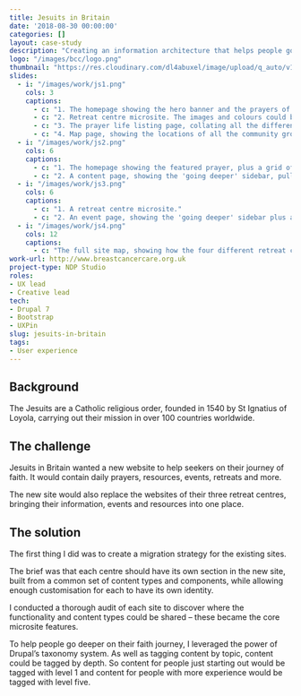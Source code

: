 ```yaml
---
title: Jesuits in Britain
date: '2018-08-30 00:00:00'
categories: []
layout: case-study
description: "Creating an information architecture that helps people go deeper in their journey of faith."
logo: "/images/bcc/logo.png"
thumbnail: "https://res.cloudinary.com/dl4abuxel/image/upload/q_auto/v1537975996/jesuits.jpg"
slides:
  - i: "/images/work/js1.png"
    cols: 3
    captions:
      - c: "1. The homepage showing the hero banner and the prayers of the day."
      - c: "2. Retreat centre microsite. The images and colours could be customised to the centres' branding."
      - c: "3. The prayer life listing page, collating all the different types of prayers available."
      - c: "4. Map page, showing the locations of all the community groups."
  - i: "/images/work/js2.png"
    cols: 6
    captions:
      - c: "1. The homepage showing the featured prayer, plus a grid of the latest content."
      - c: "2. A content page, showing the 'going deeper' sidebar, pulling out content tagged with the next 'depth' level."
  - i: "/images/work/js3.png"
    cols: 6
    captions:
      - c: "1. A retreat centre microsite."
      - c: "2. An event page, showing the 'going deeper' sidebar plus a link to the relevant retreat centre."
  - i: "/images/work/js4.png"
    cols: 12
    captions:
      - c: "The full site map, showing how the four different retreat centre microsites are integrated into the wider site."
work-url: http://www.breastcancercare.org.uk
project-type: NDP Studio
roles:
- UX lead
- Creative lead
tech:
- Drupal 7
- Bootstrap
- UXPin
slug: jesuits-in-britain
tags:
- User experience
---
```


## Background

The Jesuits are a Catholic religious order, founded in 1540 by St Ignatius of Loyola, carrying out their mission in over 100 countries worldwide.

## The challenge
Jesuits in Britain wanted a new website to help seekers on their journey of faith. It would contain daily prayers, resources, events, retreats and more.

The new site would also replace the websites of their three retreat centres, bringing their information, events and resources into one place.

## The solution
The first thing I did was to create a migration strategy for the existing sites.

The brief was that each centre should have its own section in the new site, built from a common set of content types and components, while allowing enough customisation for each to have its own identity.

I conducted a thorough audit of each site to discover where the functionality and content types could be shared – these became the core microsite features.

To help people go deeper on their faith journey, I leveraged the power of Drupal’s taxonomy system. As well as tagging content by topic, content could be tagged by depth. So content for people just starting out would be tagged with level 1 and content for people with more experience would be tagged with level five. 